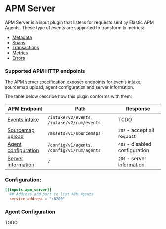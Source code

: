 # APM Server

APM Server is a input plugin that listens for requests sent by Elastic APM Agents. 
These type of events are supported to transform to metrics:

* [Metadata][datamodel_metadata]
* [Spans][datamodel_spans]
* [Transactions][datamodel_transactions]
* [Metrics][datamodel_metrics]
* [Errors][datamodel_errors]

### Supported APM HTTP endpoints
The [APM server specification][apm_endpoints] exposes endpoints for events intake, sourcemap upload, agent configuration and server information. 

The table below describe how this plugin conforms with them:

| APM Endpoint                                          | Path                                          | Response                          |
|-------------------------------------------------------|-----------------------------------------------|-----------------------------------|
| [Events intake][endpoint_events_intake]               | `/intake/v2/events`, `/intake/v2/rum/events`  | TODO  |
| [Sourcemap upload][endpoint_sourcemap_upload]         | `/assets/v1/sourcemaps`                       | `202` - accept all request        |
| [Agent configuration][endpoint_agent_configuration]   | `/config/v1/agents`, `/config/v1/rum/agents`  | `403` - disabled configuration    |
| [Server information][endpoint_server_information]     | `/`                                           | `200` - server information        |

### Configuration:

```toml
[[inputs.apm_server]]
  ## Address and port to list APM Agents
  service_address = ":8200"
```

### Agent Configuration
TODO

[datamodel_metadata]: https://www.elastic.co/guide/en/apm/get-started/7.6/metadata.html
[datamodel_spans]: https://www.elastic.co/guide/en/apm/get-started/current/transaction-spans.html
[datamodel_transactions]: https://www.elastic.co/guide/en/apm/get-started/current/transactions.html
[datamodel_metrics]: https://www.elastic.co/guide/en/apm/get-started/current/metrics.html
[datamodel_errors]: https://www.elastic.co/guide/en/apm/get-started/current/errors.html
[apm_endpoints]: https://www.elastic.co/guide/en/apm/server/current/intake-api.html
[endpoint_events_intake]: https://www.elastic.co/guide/en/apm/server/current/events-api.html
[endpoint_sourcemap_upload]: https://www.elastic.co/guide/en/apm/server/current/sourcemap-api.html
[endpoint_agent_configuration]: https://www.elastic.co/guide/en/apm/server/current/agent-configuration-api.html
[endpoint_server_information]: https://www.elastic.co/guide/en/apm/server/current/server-info.html
